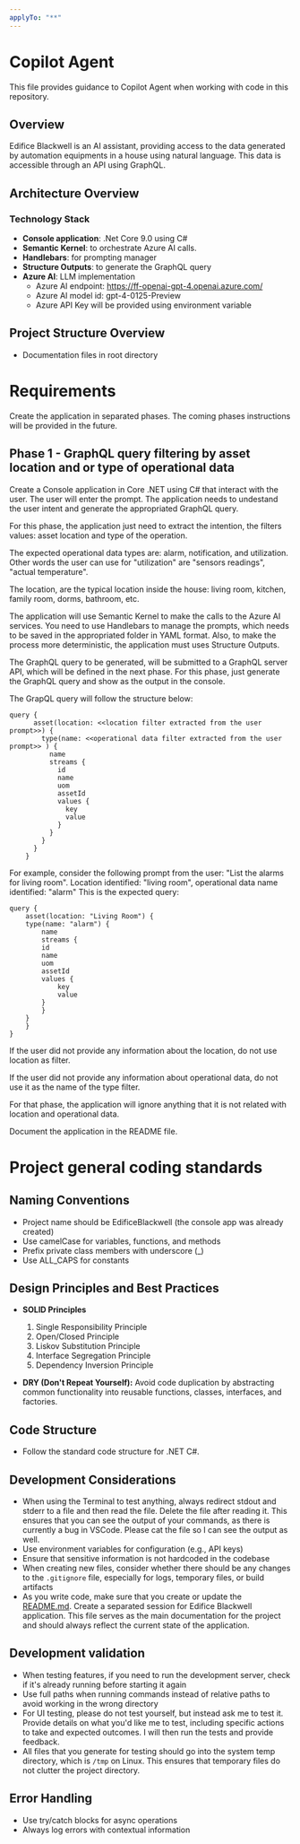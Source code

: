 ```yaml
---
applyTo: "**"
---
```

# Copilot Agent 

This file provides guidance to Copilot Agent when working with code in this repository.

## Overview

Edifice Blackwell is an AI assistant, providing access to the data generated by automation equipments in a house using natural language. This data is accessible through an API using GraphQL.

## Architecture Overview

### Technology Stack

- **Console application**: .Net Core 9.0 using C#
- **Semantic Kernel**: to orchestrate Azure AI calls.
- **Handlebars**: for prompting manager
- **Structure Outputs**: to generate the GraphQL query
- **Azure AI**: LLM implementation
    - Azure AI endpoint: https://ff-openai-gpt-4.openai.azure.com/
    - Azure AI model id: gpt-4-0125-Preview
    - Azure API Key will be provided using environment variable

## Project Structure Overview

- Documentation files in root directory

# Requirements

Create the application in separated phases. The coming phases instructions will be provided in the future.

## Phase 1 - GraphQL query filtering by asset location and or type of operational data

Create a Console application in Core .NET using C# that interact with the user. The user will enter the prompt. The application needs to undestand the user intent and generate the appropriated GraphQL query.

For this phase, the application just need to extract the intention, the filters values: asset location and type of the operation.

The expected operational data types are: alarm, notification, and utilization. Other words the user can use for "utilization" are "sensors readings", "actual temperature".

The location, are the typical location inside the house: living room, kitchen, family room, dorms, bathroom, etc.

The application will use Semantic Kernel to make the calls to the Azure AI services. You need to use Handlebars to manage the prompts, which needs to be saved in the appropriated folder in YAML format. Also, to make the process more deterministic, the application must uses Structure Outputs.

The GraphQL query to be generated, will be submitted to a GraphQL server API, which will be defined in the next phase. For this phase, just generate the GraphQL query and show as the output in the console.

The GrapQL query will follow the structure below:

```
query {
      asset(location: <<location filter extracted from the user prompt>>) {
        type(name: <<operational data filter extracted from the user prompt>> ) {
          name
          streams {
            id
            name
            uom
            assetId
            values {
              key
              value
            }
          }
        }
      }
    }
```

For example, consider the following prompt from the user: "List the alarms for living room". 
Location identified: "living room", operational data name identified: "alarm"
This is the expected query:

```
query {
    asset(location: "Living Room") {
    type(name: "alarm") {
        name
        streams {
        id
        name
        uom
        assetId
        values {
            key
            value
        }
        }
    }
    }
} 
```
If the user did not provide any information about the location, do not use location as filter.

If the user did not provide any information about operational data, do not use it as the name of the type filter.

For that phase, the application will ignore anything that it is not related with location and operational data.

Document the application in the README file.

# Project general coding standards

## Naming Conventions
- Project name should be EdificeBlackwell (the console app was already created)
- Use camelCase for variables, functions, and methods
- Prefix private class members with underscore (_)
- Use ALL_CAPS for constants

## Design Principles and Best Practices

- **SOLID Principles**
  1. Single Responsibility Principle
  2. Open/Closed Principle  
  3. Liskov Substitution Principle  
  4. Interface Segregation Principle  
  5. Dependency Inversion Principle

- **DRY (Don't Repeat Yourself):**
Avoid code duplication by abstracting common functionality into reusable functions, classes, interfaces, and factories.

## Code Structure

- Follow the standard code structure for .NET C#.

## Development Considerations

- When using the Terminal to test anything, always redirect stdout and stderr to a file and then read the file. Delete the file after reading it. This ensures that you can see the output of your commands, as there is currently a bug in VSCode. Please cat the file so I can see the output as well.
- Use environment variables for configuration (e.g., API keys)
- Ensure that sensitive information is not hardcoded in the codebase
- When creating new files, consider whether there should be any changes to the `.gitignore` file, especially for logs, temporary files, or build artifacts
- As you write code, make sure that you create or update the [README.md](../../../README.md). Create a separated session for Edifice Blackwell application. This file serves as the main documentation for the project and should always reflect the current state of the application.

## Development validation

- When testing features, if you need to run the development server, check if it's already running before starting it again
- Use full paths when running commands instead of relative paths to avoid working in the wrong directory
- For UI testing, please do not test yourself, but instead ask me to test it. Provide details on what you'd like me to test, including specific actions to take and expected outcomes. I will then run the tests and provide feedback.
- All files that you generate for testing should go into the system temp directory, which is `/tmp` on Linux. This ensures that temporary files do not clutter the project directory.

## Error Handling
- Use try/catch blocks for async operations
- Always log errors with contextual information